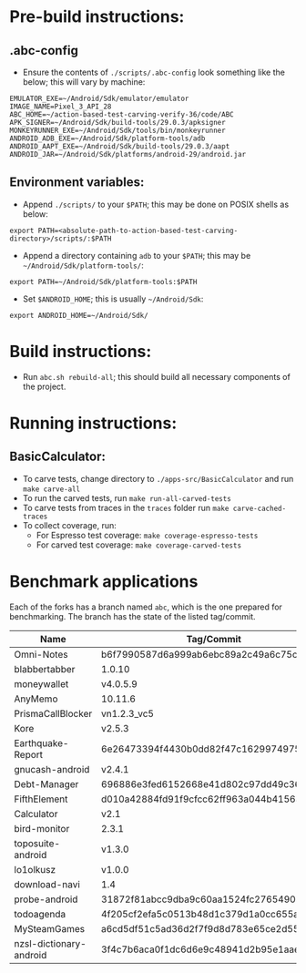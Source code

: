# Pre-build instructions:

## .abc-config

- Ensure the contents of `./scripts/.abc-config` look something like the below; this will vary by machine:

```
EMULATOR_EXE=~/Android/Sdk/emulator/emulator
IMAGE_NAME=Pixel_3_API_28
ABC_HOME=~/action-based-test-carving-verify-36/code/ABC
APK_SIGNER=~/Android/Sdk/build-tools/29.0.3/apksigner
MONKEYRUNNER_EXE=~/Android/Sdk/tools/bin/monkeyrunner
ANDROID_ADB_EXE=~/Android/Sdk/platform-tools/adb
ANDROID_AAPT_EXE=~/Android/Sdk/build-tools/29.0.3/aapt
ANDROID_JAR=~/Android/Sdk/platforms/android-29/android.jar
```

## Environment variables:

- Append `./scripts/` to your `$PATH`; this may be done on POSIX shells as below:

`export PATH=<absolute-path-to-action-based-test-carving-directory>/scripts/:$PATH`

- Append a directory containing `adb` to your `$PATH`; this may be `~/Android/Sdk/platform-tools/`:

`export PATH=~/Android/Sdk/platform-tools:$PATH`

- Set `$ANDROID_HOME`; this is usually `~/Android/Sdk`:

`export ANDROID_HOME=~/Android/Sdk/`

# Build instructions:

- Run `abc.sh rebuild-all`; this should build all necessary components of the project.

# Running instructions:

## BasicCalculator:

- To carve tests, change directory to `./apps-src/BasicCalculator` and run `make carve-all`
- To run the carved tests, run `make run-all-carved-tests`
- To carve tests from traces in the `traces` folder run `make carve-cached-traces` 
- To collect coverage, run:
    - For Espresso test coverage: `make coverage-espresso-tests`
    - For carved test coverage: `make coverage-carved-tests`

# Benchmark applications
Each of the forks has a branch named `abc`, which is the one prepared for benchmarking. The branch has the state of the listed tag/commit. 

| Name              | Tag/Commit                               | Fork                                         | .. |
|-------------------|------------------------------------------|----------------------------------------------|----|
| Omni-Notes        | b6f7990587d6a999ab6ebc89a2c49a6c75cdc73b | https://github.com/foxycom/Omni-Notes        |    |
| blabbertabber     | 1.0.10                                   | https://github.com/foxycom/blabbertabber     |    |
| moneywallet       | v4.0.5.9                                 | https://github.com/foxycom/moneywallet       |    |
| AnyMemo           | 10.11.6                                  | https://github.com/foxycom/AnyMemo           |    |
| PrismaCallBlocker | vn1.2.3_vc5                              | https://github.com/foxycom/PrismaCallBlocker |    |
| Kore              | v2.5.3                                   | https://github.com/foxycom/Kore              |    |
| Earthquake-Report | 6e26473394f4430b0dd82f47c1629974975f1f02 | https://github.com/foxycom/Earthquake-Report |    |
| gnucash-android   | v2.4.1                                   | https://github.com/foxycom/gnucash-android   |    |
| Debt-Manager      | 696886e3fed6152668e41d802c97dd49c36df1a9 | https://github.com/foxycom/Debt-Manager      |    |
| FifthElement      | d010a42884fd91f9cfcc62ff963a044b4156355f | https://github.com/foxycom/FifthElement      |    |
| Calculator        | v2.1                                     | https://github.com/foxycom/Calculator        |    |
| bird-monitor      | 2.3.1                                    | https://github.com/foxycom/bird-monitor      |    |
| toposuite-android | v1.3.0                                   | https://github.com/foxycom/toposuite-android |    |
| lo1olkusz         | v1.0.0                                   | https://github.com/foxycom/lo1olkusz         |    |
| download-navi     | 1.4                                      | https://github.com/foxycom/download-navi     |    |
| probe-android     | 31872f81abcc9dba9c60aa1524fc276549087b10 | https://github.com/foxycom/probe-android     |    |
| todoagenda        | 4f205cf2efa5c0513b48d1c379d1a0cc655afb31 | https://github.com/foxycom/todoagenda        |    |
| MySteamGames      | a6cd5df51c5ad36d2f7f9d8d783e65ce2d55e676 | https://github.com/foxycom/MySteamGames      |    |
| nzsl-dictionary-android  | 3f4c7b6aca0f1dc6d6e9c48941d2b95e1aaeb5c4 | https://github.com/foxycom/nzsl-dictionary-android  |    |


